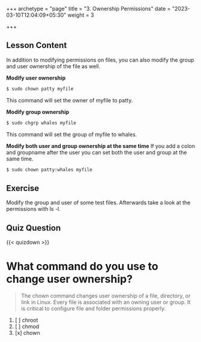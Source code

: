 +++
archetype = "page"
title = "3. Ownership Permissions"
date = "2023-03-10T12:04:09+05:30"
weight = 3

+++

## Lesson Content

In addition to modifying permissions on files, you can also modify the group and user ownership of the file as well. 

**Modify user ownership**

 ```bash
 $ sudo chown patty myfile 
 ```

This command will set the owner of myfile to patty.

**Modify group ownership**

 ```bash
 $ sudo chgrp whales myfile 
 ```

This command will set the group of myfile to whales.

**Modify both user and group ownership at the same time**
If you add a colon and groupname after the user you can set both the user and group at the same time.

 ```bash
 $ sudo chown patty:whales myfile 
 ``` 

## Exercise

Modify the group and user of some test files. Afterwards take a look at the permissions with ls -l.

## Quiz Question

{{< quizdown >}}

# What command do you use to change user ownership?

> The chown command changes user ownership of a file, directory, or link in Linux. Every file is associated with an owning user or group. It is critical to configure file and folder permissions properly.

1. [ ] chroot
2. [ ] chmod
3. [x] chown